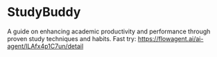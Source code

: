 # StudyBuddy
A guide on enhancing academic productivity and performance through proven study techniques and habits. 
Fast try: https://flowagent.ai/ai-agent/ILAfx4p1C7un/detail

